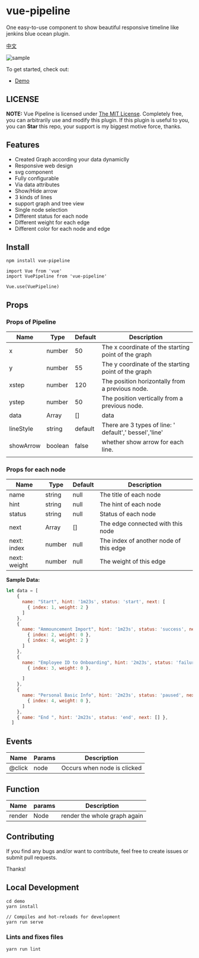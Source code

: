 # vue-pipeline

One easy-to-use component to show beautiful responsive timeline like jenkins blue ocean plugin.

[中文](https://github.com/jinfang134/vue-pipeline/blob/master/docs/cn.md)

![sample](https://github.com/jinfang134/vue-pipeline/raw/master/resources/sample.png)

To get started, check out:

* [Demo](https://jinfang134.github.io/vue-pipeline/)


## LICENSE

**NOTE:** Vue Pipeline is licensed under [The MIT License](https://github.com/jinfang134/vue-pipeline/blob/master/LICENSE). Completely free, you can arbitrarily use and modify this plugin. If this plugin is useful to you, you can **Star** this repo, your support is my biggest motive force, thanks.


## Features

* Created Graph according your data dynamiclly
* Responsive web design
* svg component
* Fully configurable
* Via data attributes
* Show/Hide arrow
* 3 kinds of lines
* support graph and tree view
* Single node selection
* Different status for each node
* Different weight for each edge
* Different color for each node and edge


## Install

```
npm install vue-pipeline
```

```
import Vue from 'vue'
import VuePipeline from 'vue-pipeline'

Vue.use(VuePipeline)

```

## Props
### Props of Pipeline

| Name      | Type    | Default | Description                                          |
| --------- | ------- | ------- | ---------------------------------------------------- |
| x         | number  | 50      | The x coordinate of the starting point of the graph                         |
| y         | number  | 55      | The y coordinate of the starting point of the graph                        |
| xstep     | number  | 120     | The position horizontally from a previous node.  |
| ystep     | number  | 50      |  The position vertically from a previous node.    |
| data      | Array   | []      | data                                                 |
| lineStyle | string  | default | There are 3 types of line: ' default',' bessel','line' |
| showArrow | boolean | false   | whether show arrow for each line.                    |
|           |         |         |                                                      |

### Props for each node
| Name      | Type    | Default | Description                                          |
| --------- | ------- | ------- | ---------------------------------------------------- |
|name     | string | null | The title of each node  |
|hint     | string | null |  The hint of each node |
|status   | string | null |  Status of each node |
|next     | Array | [] |  The edge connected with this node |
| next: index    |    number   |    null     |   The index of another node of this edge |
| next: weight    |    number   |    null     |   The weight of this edge |

**Sample Data:**
```javascript
let data = [
    {
      name: "Start", hint: '1m23s', status: 'start', next: [
        { index: 1, weight: 2 }
      ]
    },
    {
      name: "Ammouncement Import", hint: '1m23s', status: 'success', next: [
        { index: 2, weight: 0 },
        { index: 4, weight: 2 }
      ]
    },
    {
      name: "Employee ID to Onboarding", hint: '2m23s', status: 'failure', next: [
        { index: 3, weight: 0 },

      ]
    },
    {
      name: "Personal Basic Info", hint: '2m23s', status: 'paused', next: [
        { index: 4, weight: 0 },
      ]
    },
    { name: "End ", hint: '2m23s', status: 'end', next: [] },
  ]
```

## Events

| Name   | Params | Description                 |
| ------ | ------ | --------------------------- |
| @click | node   | Occurs when node is clicked |

## Function

| Name   | params | Description                  |
| ------ | ------ | ---------------------------- |
| render | Node   | render the whole graph again |


## Contributing

If you find any bugs and/or want to contribute, feel free to create issues or submit pull requests.

Thanks!

## Local Development
```
cd demo
yarn install

// Compiles and hot-reloads for development
yarn run serve
```


### Lints and fixes files
```
yarn run lint
```
